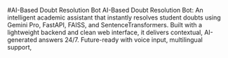 #AI-Based Doubt Resolution Bot
AI-Based Doubt Resolution Bot: An intelligent academic assistant that instantly resolves student doubts using Gemini Pro, FastAPI, FAISS, and SentenceTransformers. Built with a lightweight backend and clean web interface, it delivers contextual, AI-generated answers 24/7. Future-ready with voice input, multilingual support, 
